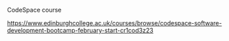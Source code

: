 CodeSpace course

https://www.edinburghcollege.ac.uk/courses/browse/codespace-software-development-bootcamp-february-start-cr1cod3z23
